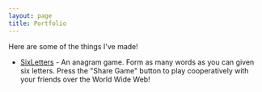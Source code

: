 ```yaml
---
layout: page
title: Portfolio
---
```

Here are some of the things I've made!

* [SixLetters](/sixletters) - An anagram game. Form as many words as you can given six letters. Press the "Share Game" button to play cooperatively with your friends over the World Wide Web!
